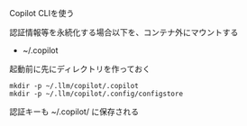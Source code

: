 Copilot CLIを使う

認証情報等を永続化する場合以下を、コンテナ外にマウントする

- ~/.copilot

起動前に先にディレクトリを作っておく

```
mkdir -p ~/.llm/copilot/.copilot
mkdir -p ~/.llm/copilot/.config/configstore
```

認証キーも ~/.copilot/ に保存される
